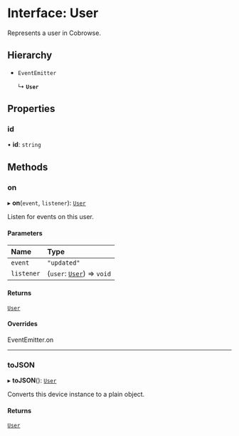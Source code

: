 # Interface: User

Represents a user in Cobrowse.

## Hierarchy

- `EventEmitter`

  ↳ **`User`**

## Properties

### id

• **id**: `string`

## Methods

### on

▸ **on**(`event`, `listener`): [`User`](User.md)

Listen for events on this user.

#### Parameters

| Name | Type |
| :------ | :------ |
| `event` | ``"updated"`` |
| `listener` | (`user`: [`User`](User.md)) => `void` |

#### Returns

[`User`](User.md)

#### Overrides

EventEmitter.on

___

### toJSON

▸ **toJSON**(): [`User`](User.md)

Converts this device instance to a plain object.

#### Returns

[`User`](User.md)
